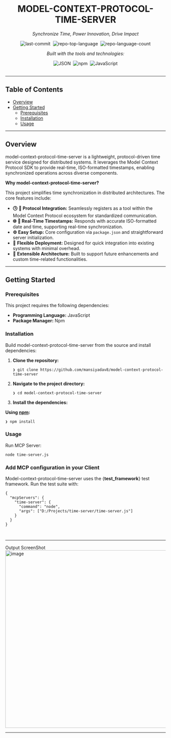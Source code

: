 <div id="top" class="">

<div align="center" class="text-center">
<h1>MODEL-CONTEXT-PROTOCOL-TIME-SERVER</h1>
<p><em>Synchronize Time, Power Innovation, Drive Impact</em></p>

<img alt="last-commit" src="https://img.shields.io/github/last-commit/mansiyadav8/model-context-protocol-time-server?style=flat&amp;logo=git&amp;logoColor=white&amp;color=0080ff" class="inline-block mx-1" style="margin: 0px 2px;">
<img alt="repo-top-language" src="https://img.shields.io/github/languages/top/mansiyadav8/model-context-protocol-time-server?style=flat&amp;color=0080ff" class="inline-block mx-1" style="margin: 0px 2px;">
<img alt="repo-language-count" src="https://img.shields.io/github/languages/count/mansiyadav8/model-context-protocol-time-server?style=flat&amp;color=0080ff" class="inline-block mx-1" style="margin: 0px 2px;">
<p><em>Built with the tools and technologies:</em></p>
<img alt="JSON" src="https://img.shields.io/badge/JSON-000000.svg?style=flat&amp;logo=JSON&amp;logoColor=white" class="inline-block mx-1" style="margin: 0px 2px;">
<img alt="npm" src="https://img.shields.io/badge/npm-CB3837.svg?style=flat&amp;logo=npm&amp;logoColor=white" class="inline-block mx-1" style="margin: 0px 2px;">
<img alt="JavaScript" src="https://img.shields.io/badge/JavaScript-F7DF1E.svg?style=flat&amp;logo=JavaScript&amp;logoColor=black" class="inline-block mx-1" style="margin: 0px 2px;">
</div>
<br>
<hr>
<h2>Table of Contents</h2>
<ul class="list-disc pl-4 my-0">
<li class="my-0"><a href="#overview">Overview</a></li>
<li class="my-0"><a href="#getting-started">Getting Started</a>
<ul class="list-disc pl-4 my-0">
<li class="my-0"><a href="#prerequisites">Prerequisites</a></li>
<li class="my-0"><a href="#installation">Installation</a></li>
<li class="my-0"><a href="#usage">Usage</a></li>
</ul>
</li>
</ul>
<hr>
<h2>Overview</h2>
<p>model-context-protocol-time-server is a lightweight, protocol-driven time service designed for distributed systems. It leverages the Model Context Protocol SDK to provide real-time, ISO-formatted timestamps, enabling synchronized operations across diverse components.</p>
<p><strong>Why model-context-protocol-time-server?</strong></p>
<p>This project simplifies time synchronization in distributed architectures. The core features include:</p>
<ul class="list-disc pl-4 my-0">
<li class="my-0"><strong>🕒</strong> <strong>🔗 Protocol Integration:</strong> Seamlessly registers as a tool within the Model Context Protocol ecosystem for standardized communication.</li>
<li class="my-0"><strong>🌐</strong> <strong>🌟 Real-Time Timestamps:</strong> Responds with accurate ISO-formatted date and time, supporting real-time synchronization.</li>
<li class="my-0"><strong>⚙️</strong> <strong>Easy Setup:</strong> Core configuration via <code>package.json</code> and straightforward server initialization.</li>
<li class="my-0"><strong>🚀</strong> <strong>Flexible Deployment:</strong> Designed for quick integration into existing systems with minimal overhead.</li>
<li class="my-0"><strong>🔧</strong> <strong>Extensible Architecture:</strong> Built to support future enhancements and custom time-related functionalities.</li>
</ul>
<hr>
<h2>Getting Started</h2>
<h3>Prerequisites</h3>
<p>This project requires the following dependencies:</p>
<ul class="list-disc pl-4 my-0">
<li class="my-0"><strong>Programming Language:</strong> JavaScript</li>
<li class="my-0"><strong>Package Manager:</strong> Npm</li>
</ul>
<h3>Installation</h3>
<p>Build model-context-protocol-time-server from the source and install dependencies:</p>
<ol>
<li class="my-0">
<p><strong>Clone the repository:</strong></p>
<pre><code class="language-sh">❯ git clone https://github.com/mansiyadav8/model-context-protocol-time-server
</code></pre>
</li>
<li class="my-0">
<p><strong>Navigate to the project directory:</strong></p>
<pre><code class="language-sh">❯ cd model-context-protocol-time-server
</code></pre>
</li>
<li class="my-0">
<p><strong>Install the dependencies:</strong></p>
</li>
</ol>
<p><strong>Using <a href="https://www.npmjs.com/">npm</a>:</strong></p>
<pre><code class="language-sh">❯ npm install
</code></pre>
<h3>Usage</h3>
<p>Run MCP Server:</p>
<pre><code class="language-sh">node time-server.js
</code></pre>
<h3>Add MCP configuration in your Client</h3>
<p>Model-context-protocol-time-server uses the {<strong>test_framework</strong>} test framework. Run the test suite with:</p>
<pre><code class="language-sh">{
  "mcpServers": {
    "time-server": {
      "command": "node",
      "args": ["D:/Projects/time-server/time-server.js"]
    }
  }
}

</code></pre>
<hr>
<div align="left">Output ScreenShot</div>
<div align="left"><img width="987" height="558" alt="image" src="https://github.com/user-attachments/assets/28eb793b-78b8-4340-9259-018bbdf487c1" />
</div>
<hr></div>
